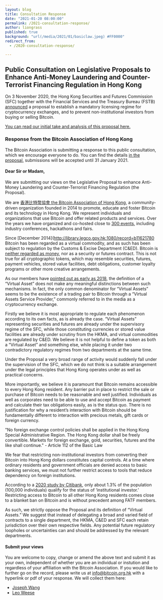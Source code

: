 ```yaml
---
layout: blog
title: Consultation Response
date: "2021-01-20 08:00:00"
permalink: /2021-consultation-response/
author: liongrass
published: true
background: "url(/media/2021/01/basiclaw.jpeg) #FF0000"
redirect_from:
  - /2020-consultation-response/

---
```


## Public Consultation on Legislative Proposals to Enhance Anti-Money Laundering and Counter-Terrorist Financing Regulation in Hong Kong

On 3 November 2020, the Hong Kong Securities and Futures Commission (SFC) together with the Financial Services and the Treasury Bureau (FSTB) [announced](https://www.sfc.hk/-/media/EN/files/ER/PDF/CEO_speech_FinTechWeek_Nov2020.pdf) a proposal to establish a mandatory licensing regime for cryptocurrency exchanges, and to prevent non-institutional investors from buying or selling Bitcoin.

[You can read our initial take and analysis of this proposal here.](https://blog.bitcoin.org.hk/hong-kong-takes-steps-to-restrict-bitcoin-access-for-end-users-2207c8b36021)

### Response from the Bitcoin Association of Hong Kong

The Bitcoin Association is submitting a response to this public consultation, which we encourage everyone to do. You can find the details [in the proposal](https://www.fstb.gov.hk/fsb/en/ppr/consult/doc/consult_amlo_e.pdf), submissions will be accepted until 31 January 2021.

#### Dear Sir or Madam,

We are submitting our views on the Legislative Proposal to enhance Anti-Money Laundering and Counter-Terrorist Financing Regulation (the Proposal).

We are [香港比特幣協會 the Bitcoin Association of Hong Kong](https://www.bitcoin.org.hk/about/), a community-driven organization founded in 2014 to promote, educate and foster Bitcoin and its technology in Hong Kong. We represent individuals and organizations that use Bitcoin and offer related products and services. Over the years we have organized and co-hosted close to [300 events](https://www.bitcoin.org.hk/meetups/), including industry conferences, hackathons and fairs.

Since [December 2014](http://library.legco.gov.hk:1080/record=b11621780 Bitcoin has been regarded as a virtual commodity, and as such has been subject to regulation by the Customs & Excise Department (C&ED). Bitcoin is [neither regarded as money](https://www.hkma.gov.hk/eng/news-and-media/speeches/2018/09/20180921-1/), nor as a security or futures contract. This is not true for all cryptographic tokens, which may resemble securities, futures, payment vehicles, stored value facilities, debt obligations, customer loyalty programs or other more creative arrangements.

As our members have [pointed out as early as 2018](https://blog.bitcoin.org.hk/sfc-regulates-crypto-exchanges-party-over-in-hong-kong-bc081100863a), the definition of a “Virtual Asset” does not make any meaningful distinctions between such mechanisms. In fact, the only common denominator for “Virtual Assets” seems to be the existence of a trading pair to Bitcoin through a “Virtual Assets Service Provider,” commonly referred to in the media as a cryptocurrency exchange.

Firstly we believe it is most appropriate to regulate each phenomenon according to its own facts, as is already the case. “Virtual Assets” representing securities and futures are already under the supervisory regime of the SFC, while those constituting currencies or stored value facilities are already under scrutiny from the HKMA, and virtual commodities are regulated by C&ED. We believe it is not helpful to define a token as both a “Virtual Asset” and something else, while placing it under two contradictory regulatory regimes from two departments at the same time.

Under the Proposal a very broad range of activity would suddenly fall under the supervision of the SFC, which we do not think is a suitable arrangement under the legal principles that Hong Kong operates under as well as practical concerns.


More importantly, we believe it is paramount that Bitcoin remains accessible to every Hong Kong resident. Any barrier put in place to restrict the sale or purchase of Bitcoin needs to be reasonable and well justified. Individuals as well as corporates need to be able to use and accept Bitcoin as payment and calculate their tax obligations easily, as is the status quo. There is no justification for why a resident’s interaction with Bitcoin should be fundamentally different to interaction with precious metals, gift cards or foreign currency.

"No foreign exchange control policies shall be applied in the Hong Kong Special Administrative Region. The Hong Kong dollar shall be freely convertible. Markets for foreign exchange, gold, securities, futures and the like shall continue." - Article 112 of the Basic Law

We fear that restricting non-institutional investors from converting their Bitcoin into Hong Kong dollars constitutes capital controls. At a time where ordinary residents and government officials are denied access to basic banking services, we must not further restrict access to tools that reduce dependency on foreign institutions.

According to a [2020 study by Citibank](https://www.citibank.com.hk/english/info/pdf/Citibank_Announces_Results_of_Hong_Kong_Affluent_Study_2019-2020_Eng_final.pdf), only about 1.3% of the population (100,000 individuals) qualify for the status of ‘institutional investor.’ Restricting access to Bitcoin to all other Hong Kong residents comes close to a blanket ban on Bitcoin and is without precedent among FATF members.

As such, we strictly oppose the Proposal and its definition of “Virtual Assets.” We suggest that instead of delegating a broad and varied field of contracts to a single department, the HKMA, C&ED and SFC each retain jurisdiction over their own respective fields. Any potential future regulatory loopholes or uncertainties can and should be addressed by the relevant departments.

#### Submit your views

You are welcome to copy, change or amend the above text and submit it as your own, independent of whether you are an individual or instution and regardless of your affiliation with the Bitcoin Association. If you would like to further go on the record, please write us at [info@bitcoin.org.hk](mailto:info@bitcoin.org.hk) with a hyperlink or pdf of your response. We will collect them here:

- [Joseph Wang](/media/2021/01/consult-wang.pdf)
- [Leo Weese](https://blog.bitcoin.org.hk/public-consultation-on-legislative-proposals-ee563d95275)
